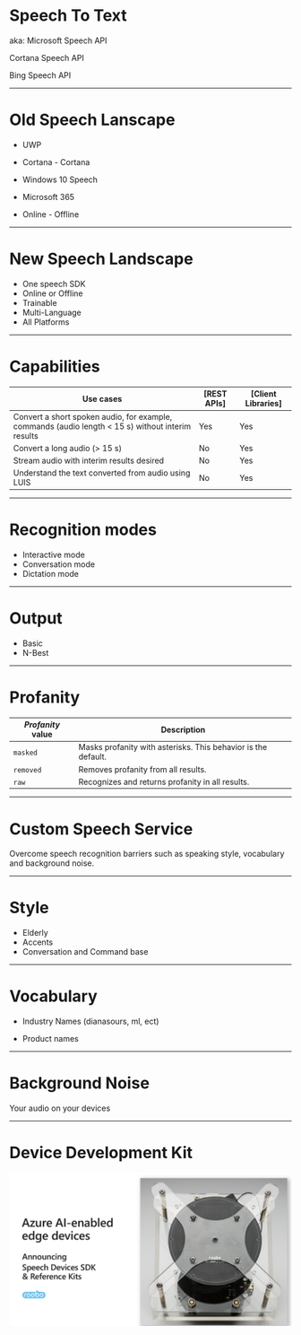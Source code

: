 # Speech To Text

aka:
  Microsoft Speech API

  Cortana Speech API 

  Bing Speech API

---
# Old Speech Lanscape

* UWP

* Cortana - Cortana

* Windows 10 Speech

* Microsoft 365

* Online - Offline

---

  

# New Speech Landscape
* One speech SDK
* Online or Offline
* Trainable
* Multi-Language
* All Platforms

---




# Capabilities
| Use cases                                                                                          | [REST APIs] | [Client Libraries] |
|----------------------------------------------------------------------------------------------------|-------------|--------------------|
| Convert a short spoken audio, for example, commands (audio length \< 15 s) without interim results | Yes         | Yes                |
| Convert a long audio (\> 15 s)                                                                     | No          | Yes                |
| Stream audio with interim results desired                                                          | No          | Yes                |
| Understand the text converted from audio using LUIS                                                | No          | Yes                |



---
# Recognition modes

   * Interactive mode
   * Conversation mode
   * Dictation mode

---
# Output
  * Basic
  * N-Best

---
# Profanity

| *Profanity* value | Description                                                   |
|-------------------|---------------------------------------------------------------|
| `masked`          | Masks profanity with asterisks. This behavior is the default. |
| `removed`         | Removes profanity from all results.                           |
| `raw`             | Recognizes and returns profanity in all results.              |

---


# Custom Speech Service

Overcome speech recognition barriers such as speaking style, vocabulary and background noise.

---

# Style
* Elderly
* Accents
* Conversation and Command base

---
# Vocabulary
* Industry Names (dianasours, ml, ect)

* Product names 

---

  

# Background Noise


Your audio on your devices

---




# Device Development Kit

![full](https://github.com/Microshak/MicroNotes/blob/master/Images/Screenshot%20from%202018-05-07%2011-04-47.png?raw=true)


